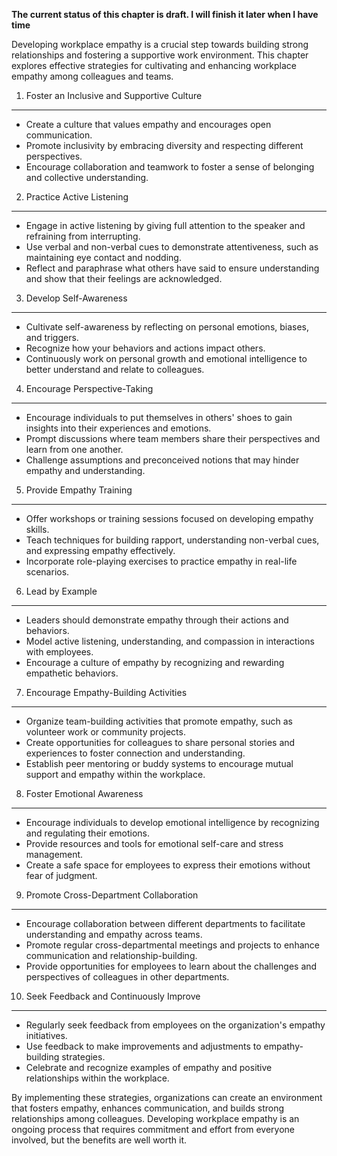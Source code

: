 **The current status of this chapter is draft. I will finish it later when I have time**

Developing workplace empathy is a crucial step towards building strong relationships and fostering a supportive work environment. This chapter explores effective strategies for cultivating and enhancing workplace empathy among colleagues and teams.

1. Foster an Inclusive and Supportive Culture
---------------------------------------------

* Create a culture that values empathy and encourages open communication.
* Promote inclusivity by embracing diversity and respecting different perspectives.
* Encourage collaboration and teamwork to foster a sense of belonging and collective understanding.

2. Practice Active Listening
----------------------------

* Engage in active listening by giving full attention to the speaker and refraining from interrupting.
* Use verbal and non-verbal cues to demonstrate attentiveness, such as maintaining eye contact and nodding.
* Reflect and paraphrase what others have said to ensure understanding and show that their feelings are acknowledged.

3. Develop Self-Awareness
-------------------------

* Cultivate self-awareness by reflecting on personal emotions, biases, and triggers.
* Recognize how your behaviors and actions impact others.
* Continuously work on personal growth and emotional intelligence to better understand and relate to colleagues.

4. Encourage Perspective-Taking
-------------------------------

* Encourage individuals to put themselves in others' shoes to gain insights into their experiences and emotions.
* Prompt discussions where team members share their perspectives and learn from one another.
* Challenge assumptions and preconceived notions that may hinder empathy and understanding.

5. Provide Empathy Training
---------------------------

* Offer workshops or training sessions focused on developing empathy skills.
* Teach techniques for building rapport, understanding non-verbal cues, and expressing empathy effectively.
* Incorporate role-playing exercises to practice empathy in real-life scenarios.

6. Lead by Example
------------------

* Leaders should demonstrate empathy through their actions and behaviors.
* Model active listening, understanding, and compassion in interactions with employees.
* Encourage a culture of empathy by recognizing and rewarding empathetic behaviors.

7. Encourage Empathy-Building Activities
----------------------------------------

* Organize team-building activities that promote empathy, such as volunteer work or community projects.
* Create opportunities for colleagues to share personal stories and experiences to foster connection and understanding.
* Establish peer mentoring or buddy systems to encourage mutual support and empathy within the workplace.

8. Foster Emotional Awareness
-----------------------------

* Encourage individuals to develop emotional intelligence by recognizing and regulating their emotions.
* Provide resources and tools for emotional self-care and stress management.
* Create a safe space for employees to express their emotions without fear of judgment.

9. Promote Cross-Department Collaboration
-----------------------------------------

* Encourage collaboration between different departments to facilitate understanding and empathy across teams.
* Promote regular cross-departmental meetings and projects to enhance communication and relationship-building.
* Provide opportunities for employees to learn about the challenges and perspectives of colleagues in other departments.

10. Seek Feedback and Continuously Improve
------------------------------------------

* Regularly seek feedback from employees on the organization's empathy initiatives.
* Use feedback to make improvements and adjustments to empathy-building strategies.
* Celebrate and recognize examples of empathy and positive relationships within the workplace.

By implementing these strategies, organizations can create an environment that fosters empathy, enhances communication, and builds strong relationships among colleagues. Developing workplace empathy is an ongoing process that requires commitment and effort from everyone involved, but the benefits are well worth it.
